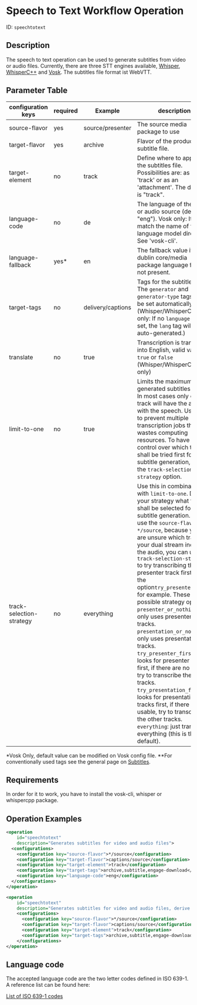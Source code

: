 Speech to Text Workflow Operation
==============================

ID: `speechtotext`

Description
-----------

The speech to text operation can be used to generate subtitles from video or audio files. Currently, there are three
STT engines available, [Whisper](../configuration/transcription.configuration/whisper.md),
[WhisperC++](../configuration/transcription.configuration/whispercpp.md) and
[Vosk](../configuration/transcription.configuration/vosk.md).
The subtitles file format ist WebVTT.


Parameter Table
---------------

| configuration keys       | required | Example           | description                                                                                                                                                                                                                                                                                                                                                                                                                                                                                                                                                                                                                                                                                                                                                                                                                                                       |
|--------------------------|----------|-------------------|-------------------------------------------------------------------------------------------------------------------------------------------------------------------------------------------------------------------------------------------------------------------------------------------------------------------------------------------------------------------------------------------------------------------------------------------------------------------------------------------------------------------------------------------------------------------------------------------------------------------------------------------------------------------------------------------------------------------------------------------------------------------------------------------------------------------------------------------------------------------|
| source-flavor            | yes      | source/presenter  | The source media package to use                                                                                                                                                                                                                                                                                                                                                                                                                                                                                                                                                                                                                                                                                                                                                                                                                                   |
| target-flavor            | yes      | archive           | Flavor of the produced subtitle file.                                                                                                                                                                                                                                                                                                                                                                                                                                                                                                                                                                                                                                                                                                                                                                                                                             |
| target-element           | no       | track             | Define where to append the subtitles file. Possibilities are: as a 'track' or as an 'attachment'. The default is "track".                                                                                                                                                                                                                                                                                                                                                                                                                                                                                                                                                                                                                                                                                                                                         |
| language-code            | no       | de                | The language of the video or audio source (default is "eng"). Vosk only: It has to match the name of the language model directory. See 'vosk-cli'.                                                                                                                                                                                                                                                                                                                                                                                                                                                                                                                                                                                                                                                                                                                |
| language-fallback        | yes*     | en                | The fallback value if the dublin core/media package language field is not present.                                                                                                                                                                                                                                                                                                                                                                                                                                                                                                                                                                                                                                                                                                                                                                                |
| target-tags              | no       | delivery/captions | Tags for the subtitle file.** The `generator` and `generator-type` tags will be set automatically. (Whisper/WhisperC++ only: If no `language-code` is set, the `lang` tag will be auto-generated.)                                                                                                                                                                                                                                                                                                                                                                                                                                                                                                                                                                                                                                                                |
| translate                | no       | true              | Transcription is translated into English, valid values `true` or `false` (Whisper/WhisperC++ only)                                                                                                                                                                                                                                                                                                                                                                                                                                                                                                                                                                                                                                                                                                                                                                |
| limit-to-one             | no       | true              | Limits the maximum of generated subtitles to one. In most cases only one track will have the audio with the speech. Use this to prevent multiple transcription jobs that wastes computing resources. To have more control over which tracks shall be tried first for subtitle generation, use the `track-selection-strategy` option.                                                                                                                                                                                                                                                                                                                                                                                                                                                                                                                              |
| track-selection-strategy | no       | everything        | Use this in combination with `limit-to-one`. Define your strategy what tracks shall be selected for subtitle generation. If you use the `source-flavor` `*/source`, because your are unsure which track of your dual stream includes the audio, you can use the `track-selection-strategy` to try transcribing the presenter track first with the option`try_presenter_first` for example. These are the possible strategy options: `presenter_or_nothing`: only uses presenter tracks. `presentation_or_nothing`: only uses presentation tracks. `try_presenter_first`: looks for presenter tracks first, if there are no usable, try to transcribe the other tracks. `try_presentation_first`: looks for presentation tracks first, if there are no usable, try to transcribe the other tracks. `everything`: just transcribe everything (this is the default). |


*Vosk Only, default value can be modified on Vosk config file.
**For conventionally used tags see the general page on [Subtitles](../configuration/subtitles.md).

Requirements
------------

In order for it to work, you have to install the vosk-cli, whisper or whispercpp package.


Operation Examples
------------------

```XML
<operation
    id="speechtotext"
    description="Generates subtitles for video and audio files">
  <configurations>
    <configuration key="source-flavor">*/source</configuration>
    <configuration key="target-flavor">captions/source</configuration>
    <configuration key="target-element">track</configuration>
    <configuration key="target-tags">archive,subtitle,engage-download</configuration>
    <configuration key="language-code">eng</configuration>
  </configurations>
</operation>
```

```XML
<operation
    id="speechtotext"
    description="Generates subtitles for video and audio files, derive language-code from metadata">
    <configurations>
      <configuration key="source-flavor">*/source</configuration>
      <configuration key="target-flavor">captions/source</configuration>
      <configuration key="target-element">track</configuration>
      <configuration key="target-tags">archive,subtitle,engage-download</configuration>
    </configurations>
</operation>
```

Language code
-------------------------

The accepted language code are the two letter codes defined in ISO 639-1. A reference list can be found here:

[List of ISO 639-1 codes](https://en.wikipedia.org/wiki/List_of_ISO_639-1_codes)
